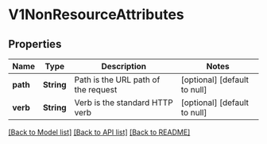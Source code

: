 # V1NonResourceAttributes

## Properties
Name | Type | Description | Notes
------------ | ------------- | ------------- | -------------
**path** | **String** | Path is the URL path of the request | [optional] [default to null]
**verb** | **String** | Verb is the standard HTTP verb | [optional] [default to null]

[[Back to Model list]](../README.md#documentation-for-models) [[Back to API list]](../README.md#documentation-for-api-endpoints) [[Back to README]](../README.md)



